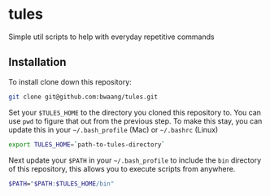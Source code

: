 # tules
Simple util scripts to help with everyday repetitive commands

## Installation

To install clone down this repository:

```bash
git clone git@github.com:bwaang/tules.git
```

Set your `$TULES_HOME` to the directory you cloned this repository to.  You can use `pwd` to figure that out from the previous step.  To make this stay, you can update this in your `~/.bash_profile` (Mac) or `~/.bashrc` (Linux)

```bash
export TULES_HOME=`path-to-tules-directory`
```

Next update your `$PATH` in your `~/.bash_profile` to include the `bin` directory of this repository, this allows you to execute scripts from anywhere.

```bash
$PATH="$PATH:$TULES_HOME/bin"
```

